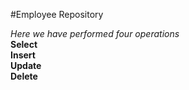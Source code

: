 #Employee Repository

*Here we have performed four operations*
<br/>
**Select**
<br/>
**Insert**
<br/>
**Update** 
<br/>
**Delete**
<br/>
